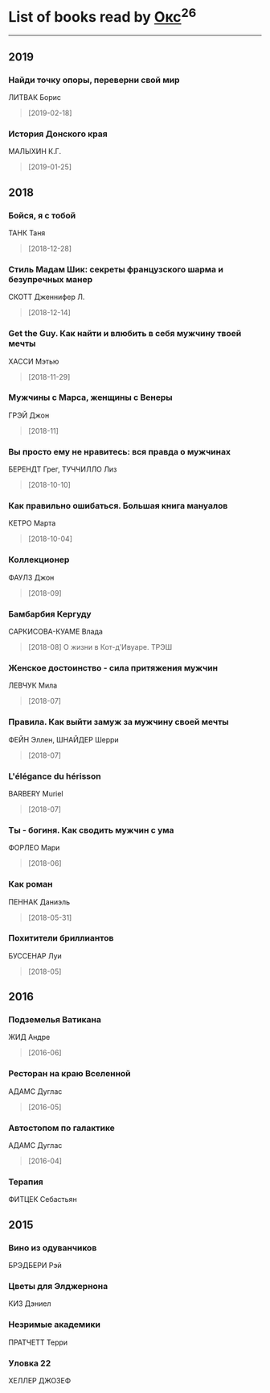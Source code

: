 # List of books read by [Окс](http://www.knigopis.com/#/user/books?u=102536471289425216982-google)<sup>26</sup>
---

## 2019

### Найди точку опоры, переверни свой мир
ЛИТВАК Борис
> [2019-02-18] 


### История Донского края
МАЛЫХИН К.Г.
> [2019-01-25] 



## 2018

### Бойся, я с тобой
ТАНК Таня
> [2018-12-28] 


### Стиль Мадам Шик: секреты французского шарма и безупречных манер
СКОТТ Дженнифер Л.
> [2018-12-14] 


### Get the Guy. Как найти и влюбить в себя мужчину твоей мечты
ХАССИ Мэтью
> [2018-11-29] 


### Мужчины с Марса, женщины с Венеры
ГРЭЙ Джон
> [2018-11] 


### Вы просто ему не нравитесь: вся правда о мужчинах
БЕРЕНДТ Грег, ТУЧЧИЛЛО Лиз
> [2018-10-10] 


### Как правильно ошибаться. Большая книга мануалов
КЕТРО Марта
> [2018-10-04] 


### Коллекционер
ФАУЛЗ Джон
> [2018-09] 


### Бамбарбия Кергуду
САРКИСОВА-КУАМЕ Влада
> [2018-08] О жизни в Кот-д'Ивуаре. ТРЭШ


### Женское достоинство - сила притяжения мужчин
ЛЕВЧУК Мила
> [2018-07] 


### Правила. Как выйти замуж за мужчину своей мечты
ФЕЙН Эллен, ШНАЙДЕР Шерри
> [2018-07] 


### L'élégance du hérisson
BARBERY Muriel
> [2018-07] 


### Ты - богиня. Как сводить мужчин с ума
ФОРЛЕО Мари
> [2018-06] 


### Как роман
ПЕННАК Даниэль
> [2018-05-31] 


### Похитители бриллиантов
БУССЕНАР Луи
> [2018-05] 



## 2016

### Подземелья Ватикана
ЖИД Андре
> [2016-06] 


### Ресторан на краю Вселенной
АДАМС Дуглас
> [2016-05] 


### Автостопом по галактике
АДАМС Дуглас
> [2016-04] 


### Терапия
ФИТЦЕК Себастьян



## 2015

### Вино из одуванчиков
БРЭДБЕРИ Рэй


### Цветы для Элджернона
КИЗ Дэниел


### Незримые академики
ПРАТЧЕТТ Терри


### Уловка 22
ХЕЛЛЕР ДЖОЗЕФ



